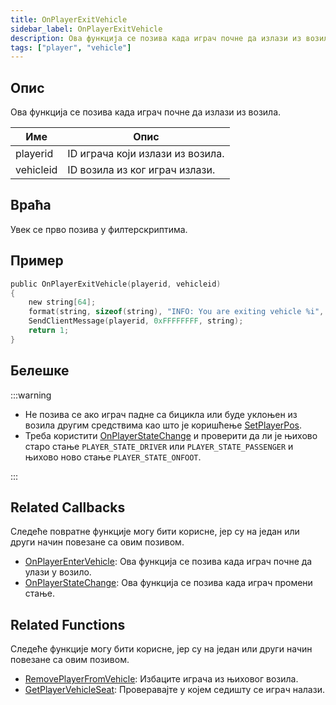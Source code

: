 ```yaml
---
title: OnPlayerExitVehicle
sidebar_label: OnPlayerExitVehicle
description: Ова функција се позива када играч почне да излази из возила.
tags: ["player", "vehicle"]
---
```


## Опис

Ова функција се позива када играч почне да излази из возила.

| Име       | Опис                                            |
| --------- | ----------------------------------------------- |
| playerid  | ID играча који излази из возила.                |
| vehicleid | ID возила из ког играч излази.                  |

## Враћа

Увек се прво позива у филтерскриптима.

## Пример

```c
public OnPlayerExitVehicle(playerid, vehicleid)
{
    new string[64];
    format(string, sizeof(string), "INFO: You are exiting vehicle %i", vehicleid);
    SendClientMessage(playerid, 0xFFFFFFFF, string);
    return 1;
}
```

## Белешке

:::warning

- Не позива се ако играч падне са бицикла или буде уклоњен из возила другим средствима као што је коришћење [SetPlayerPos](../functions/SetPlayerPos).
- Треба користити [OnPlayerStateChange](OnPlayerStateChange) и проверити да ли је њихово старо стање `PLAYER_STATE_DRIVER` или `PLAYER_STATE_PASSENGER` и њихово ново стање `PLAYER_STATE_ONFOOT`.

:::

## Related Callbacks

Следеће повратне функције могу бити корисне, јер су на један или други начин повезане са овим позивом.

- [OnPlayerEnterVehicle](OnPlayerEnterVehicle): Ова функција се позива када играч почне да улази у возило. 
- [OnPlayerStateChange](OnPlayerStateChange): Ова функција се позива када играч промени стање.

## Related Functions

Следеће функције могу бити корисне, јер су на један или други начин повезане са овим позивом.

- [RemovePlayerFromVehicle](../functions/RemovePlayerFromVehicle): Избаците играча из њиховог возила.
- [GetPlayerVehicleSeat](../functions/GetPlayerVehicleSeat): Проверавајте у којем седишту се играч налази.
